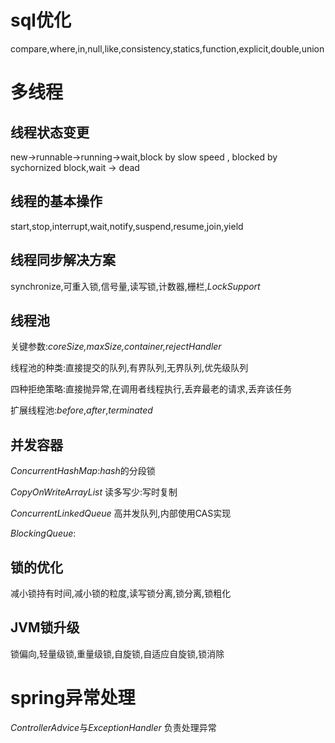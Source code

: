 # sql优化

 compare,where,in,null,like,consistency,statics,function,explicit,double,union

# 多线程

## 线程状态变更

new->runnable->running->wait,block by slow speed , blocked by sychornized block,wait  -> dead

## 线程的基本操作

start,stop,interrupt,wait,notify,suspend,resume,join,yield

## 线程同步解决方案

synchronize,可重入锁,信号量,读写锁,计数器,栅栏,*LockSupport*

## 线程池

关键参数:*coreSize,maxSize,container,rejectHandler*

线程池的种类:直接提交的队列,有界队列,无界队列,优先级队列

四种拒绝策略:直接抛异常,在调用者线程执行,丢弃最老的请求,丢弃该任务

扩展线程池:*before*,*after*,*terminated*

## 并发容器

*ConcurrentHashMap*:*hash*的分段锁

*CopyOnWriteArrayList* 读多写少:写时复制

*ConcurrentLinkedQueue* 高并发队列,内部使用CAS实现

*BlockingQueue*:

## 锁的优化

减小锁持有时间,减小锁的粒度,读写锁分离,锁分离,锁粗化

## JVM锁升级

锁偏向,轻量级锁,重量级锁,自旋锁,自适应自旋锁,锁消除

# spring异常处理

*ControllerAdvice*与*ExceptionHandler* 负责处理异常













